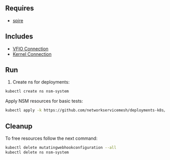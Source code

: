 ## Requires

- [spire](../spire)

## Includes

- [VFIO Connection](../use-cases/Vfio2Noop)
- [Kernel Connection](../use-cases/SriovKernel2Noop)

## Run

1. Create ns for deployments:
```bash
kubectl create ns nsm-system
```

Apply NSM resources for basic tests:
```bash
kubectl apply -k https://github.com/networkservicemesh/deployments-k8s/examples/sriov?ref=dc89dad429bbb769880e337acb22aa24cd3706cf
```

## Cleanup

To free resources follow the next command:
```bash
kubectl delete mutatingwebhookconfiguration --all
kubectl delete ns nsm-system
```
